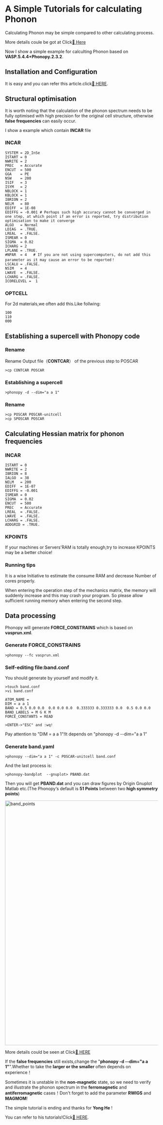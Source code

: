 # A Simple Tutorials for calculating Phonon 
Calculating Phonon may be simple compared to other calculating process.

More details coule be got at Click[:link: Here](http://phonopy.github.io/phonopy/index.html)

Now I show a simple example for calculting Phonon based on  __VASP.5.4.4+Phonopy.2.3.2__.

## Installation and Configuration
It is easy and you can refer this article.click[:link: HERE](https://phonopy.github.io/phonopy/Fleur.html).

## Structural optimisation
It is worth noting that the calculation of the phonon spectrum needs to be fully optimised with high precision for the original cell structure, otherwise __false frequencies__ can easily occur.

I show a example which contain __INCAR__ file

### INCAR
```
SYSTEM = 2D_InSe
ISTART = 0
NWRITE = 2   
PREC   = Accurate
ENCUT  = 500
GGA    = PE
NSW    = 200
ISIF   = 3
ISYM   = 2
NBLOCK = 1   
KBLOCK = 1
IBRION = 2
NELM   = 80     
EDIFF  = 1E-08   
EDIFFG = -0.001 # Perhaps such high accuracy cannot be converged in one step, at which point if an error is reported, try distribution optimisation to make it converge
ALGO   = Normal
LDIAG  = .TRUE.
LREAL  = .FALSE.
ISMEAR = 0       
SIGMA  = 0.02
ICHARG = 2
LPLANE = .TRUE.
#NPAR  = 4   # If you are not using supercomputers, do not add this parameter as it may cause an error to be reported！      
LSCALU = .FALSE.
NSIM   = 4
LWAVE  = .FALSE.
LCHARG = .FALSE.
ICORELEVEL =  1
```
### OPTCELL
For 2d materials,we often add this.Like follwing:
```
100
110
000
```
## Establishing a supercell with Phonopy code
### Rename
Rename Output file（__CONTCAR__） of the previous step to POSCAR
```
>cp CONTCAR POSCAR
```
### Establishing a supercell
```
>phonopy -d --dim="a a 1" 
```
### Rename
```
>cp POSCAR POSCAR-unitcell
>cp SPOSCAR POSCAR
```
## Calculating Hessian matrix for phonon frequencies
### INCAR 
```
ISTART = 0
NWRITE = 2
IBRION = 8    
IALGO  = 38
NELM   = 200
EDIFF  = 1E-07
EDIFFG = -0.001
ISMEAR = 0   
SIGMA  = 0.02
ENCUT  = 500
PREC   = Accurate
LREAL  = .FALSE.
LWAVE  = .FALSE.
LCHARG = .FALSE.
ADDGRID = .TRUE.
```
### KPOINTS
If your machines or Servers'RAM is totally enough,try to increase KPOINTS may be a better choice!

### Running tips
It is a wise Initiative to estimate the consume RAM and decrease Number of cores properly.

When entering the operation step of the mechanics matrix, the memory will suddenly increase and this may crash your program. So please allow sufficient running memory when entering the second step.

## Data processing
Phonopy will generate __FORCE_CONSTRAINS__ which is based on __vasprun.xml__.
### Generate FORCE_CONSTRAINS
```
>phonopy --fc vasprun.xml
```
### Self-editing file:__band.conf__
You should generate by yourself and modify it.
```
>touch band.conf
>vi band.conf

ATOM_NAME = 
DIM = a a 1 
BAND = 0.5 0.0 0.0  0.0 0.0 0.0  0.333333 0.333333 0.0  0.5 0.0 0.0 
BAND_LABELS = M G K M
FORCE_CONSTANTS = READ

>ENTER->"ESC" and :wq!
```
Pay attention to "DIM = a a 1"!It depends on "phonopy -d --dim="a a 1" 
### Generate band.yaml
```
>phonopy --dim="a a 1" -c POSCAR-unitcell band.conf
```
And the last process is:
```
>phonopy-bandplot  --gnuplot> PBAND.dat
```
Then you will get __PBAND.dat__ and you can draw figures by Origin Gnuplot Matlab etc.(The Phonopy‘s default is __51 Points__ between two __high symmetry points__)

<img width="807" alt="band_points" src="https://user-images.githubusercontent.com/62950321/120494725-a3a40400-c3ee-11eb-8417-67eefaa6daca.png">

More details could be seen at Click[:link: HERE](http://phonopy.github.io/phonopy/setting-tags.html#band-and-band-points)

If the __false frequencies__ still exists,change the "**phonopy -d --dim="a a 1"**".Whether to take the **larger or the smaller** often depends on experience！

Sometimes it is unstable in the **non-magnetic** state, so we need to verify and illustrate the phonon spectrum in the **ferromagnetic** and **antiferromagnetic** cases！Don't forget to add the parameter **RWIGS** and **MAGMOM**!

The simple tutorial is ending and thanks for __Yong He__ !

You can refer to his tutorials!Click[:link: HERE](https://yh-phys.github.io).
